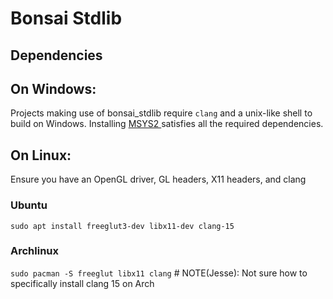 
# Bonsai Stdlib


## Dependencies

## On Windows:
Projects making use of bonsai_stdlib require `clang` and a unix-like shell to build on Windows.
Installing [MSYS2 ](https://www.msys2.org/) satisfies all the required dependencies.

## On Linux:
Ensure you have an OpenGL driver, GL headers, X11 headers, and clang

### Ubuntu
`sudo apt install freeglut3-dev libx11-dev clang-15`

### Archlinux
`sudo pacman -S freeglut libx11 clang` # NOTE(Jesse): Not sure how to specifically install clang 15 on Arch
